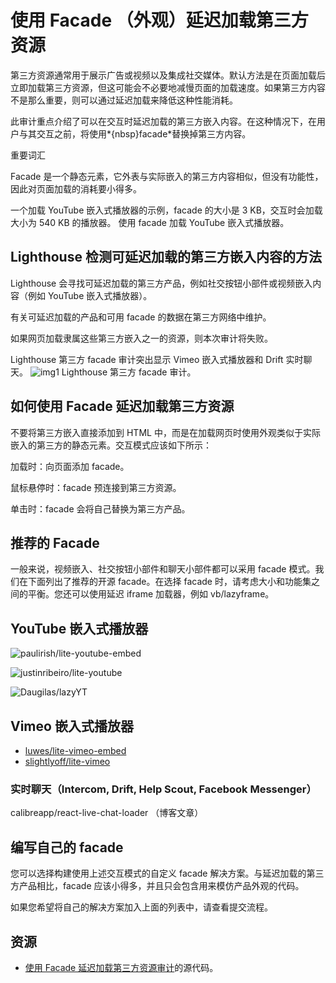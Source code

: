 # 使用 Facade （外观）延迟加载第三方资源

第三方资源通常用于展示广告或视频以及集成社交媒体。默认方法是在页面加载后立即加载第三方资源，但这可能会不必要地减慢页面的加载速度。如果第三方内容不是那么重要，则可以通过延迟加载来降低这种性能消耗。

此审计重点介绍了可以在交互时延迟加载的第三方嵌入内容。在这种情况下，在用户与其交互之前，将使用*{nbsp}facade*替换掉第三方内容。

重要词汇

Facade 是一个静态元素，它外表与实际嵌入的第三方内容相似，但没有功能性，因此对页面加载的消耗要小得多。

一个加载 YouTube 嵌入式播放器的示例，facade 的大小是 3 KB，交互时会加载大小为 540 KB 的播放器。
使用 facade 加载 YouTube 嵌入式播放器。

## Lighthouse 检测可延迟加载的第三方嵌入内容的方法

Lighthouse 会寻找可延迟加载的第三方产品，例如社交按钮小部件或视频嵌入内容（例如 YouTube 嵌入式播放器）。

有关可延迟加载的产品和可用 facade 的数据在第三方网络中维护。

如果网页加载隶属这些第三方嵌入之一的资源，则本次审计将失败。

Lighthouse 第三方 facade 审计突出显示 Vimeo 嵌入式播放器和 Drift 实时聊天。
![img1](./img/third-party-facades-1.png)
Lighthouse 第三方 facade 审计。

## 如何使用 Facade 延迟加载第三方资源

不要将第三方嵌入直接添加到 HTML 中，而是在加载网页时使用外观类似于实际嵌入的第三方的静态元素。交互模式应该如下所示：

加载时：向页面添加 facade。

鼠标悬停时：facade 预连接到第三方资源。

单击时：facade 会将自己替换为第三方产品。

## 推荐的 Facade

一般来说，视频嵌入、社交按钮小部件和聊天小部件都可以采用 facade 模式。我们在下面列出了推荐的开源 facade。在选择 facade 时，请考虑大小和功能集之间的平衡。您还可以使用延迟 iframe 加载器，例如 vb/lazyframe。

## YouTube 嵌入式播放器

![paulirish/lite-youtube-embed](https://github.com/paulirish/lite-youtube-embed)

![justinribeiro/lite-youtube](https://github.com/justinribeiro/lite-youtube)

![Daugilas/lazyYT](https://github.com/Daugilas/lazyYT)

## Vimeo 嵌入式播放器

- [luwes/lite-vimeo-embed](https://github.com/luwes/lite-vimeo-embed)
- [slightlyoff/lite-vimeo](https://github.com/slightlyoff/lite-vimeo)

### 实时聊天（Intercom, Drift, Help Scout, Facebook Messenger）

calibreapp/react-live-chat-loader （博客文章）

## 编写自己的 facade

您可以选择构建使用上述交互模式的自定义 facade 解决方案。与延迟加载的第三方产品相比，facade 应该小得多，并且只会包含用来模仿产品外观的代码。

如果您希望将自己的解决方案加入上面的列表中，请查看提交流程。

## 资源

- [使用 Facade 延迟加载第三方资源审计](https://github.com/GoogleChrome/lighthouse/blob/master/lighthouse-core/audits/third-party-facades.js)的源代码。
